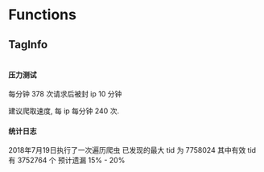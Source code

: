 # Functions


## TagInfo

```haskell


```


#### 压力测试

每分钟 378 次请求后被封 ip 10 分钟

建议爬取速度, 每 ip 每分钟 240 次.

#### 统计日志

2018年7月19日执行了一次遍历爬虫
已发现的最大 tid 为 7758024
其中有效 tid 有 3752764 个
预计遗漏 15%  - 20%
